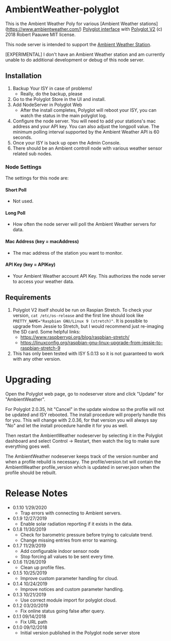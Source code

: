 
# AmbientWeather-polyglot

This is the Ambient Weather Poly for various [Ambient Weather stations] (https://www.ambientweather.com/) [Polyglot interface](http://www.universal-devices.com/developers/polyglot/docs/) with  [Polyglot V2](https://github.com/Einstein42/udi-polyglotv2)
(c) 2018 Robert Paauwe
MIT license.

This node server is intended to support the [Ambient Weather Station](http://www.ambientweather.com/). 

[EXPERIMENTAL]
I don't have an Ambient Weather station and am currently unable to do additional development or debug of this node server.

## Installation

1. Backup Your ISY in case of problems!
   * Really, do the backup, please
2. Go to the Polyglot Store in the UI and install.
3. Add NodeServer in Polyglot Web
   * After the install completes, Polyglot will reboot your ISY, you can watch the status in the main polyglot log.
4. Configure the node server. You will need to add your stations's mac address and your API key. You can also adjust the longpoll value. The minimum polling interval supported by the Ambient Weather API is 60 seconds.
5. Once your ISY is back up open the Admin Console.
6. There should be an Ambient controll node with various weather sensor related sub nodes.

### Node Settings
The settings for this node are:

#### Short Poll
   * Not used.
#### Long Poll
   * How often the node server will poll the Ambient Weather servers for data.
#### Mac Address (key = macAddress)
   * The mac address of the station you want to monitor.
#### API Key (key = APIKey)
   * Your Ambient Weather account API Key. This authorizes the node server to access your weather data.


## Requirements

1. Polyglot V2 itself should be run on Raspian Stretch.
  To check your version, ```cat /etc/os-release``` and the first line should look like
  ```PRETTY_NAME="Raspbian GNU/Linux 9 (stretch)"```. It is possible to upgrade from Jessie to
  Stretch, but I would recommend just re-imaging the SD card.  Some helpful links:
   * https://www.raspberrypi.org/blog/raspbian-stretch/
   * https://linuxconfig.org/raspbian-gnu-linux-upgrade-from-jessie-to-raspbian-stretch-9
2. This has only been tested with ISY 5.0.13 so it is not guaranteed to work with any other version.

# Upgrading

Open the Polyglot web page, go to nodeserver store and click "Update" for "AmbientWeather".

For Polyglot 2.0.35, hit "Cancel" in the update window so the profile will not be updated and ISY rebooted.  The install procedure will properly handle this for you.  This will change with 2.0.36, for that version you will always say "No" and let the install procedure handle it for you as well.

Then restart the AmbientWeather nodeserver by selecting it in the Polyglot dashboard and select Control -> Restart, then watch the log to make sure everything goes well.

The AmbientWeather nodeserver keeps track of the version number and when a profile rebuild is necessary.  The profile/version.txt will contain the AmbientWeather profile_version which is updated in server.json when the profile should be rebuilt.

# Release Notes

- 0.1.10 1/29/2020
   - Trap errors with connecting to Ambient servers.
- 0.1.9 12/27/2019
   - Enable solar radiation reporting if it exists in the data.
- 0.1.8 11/30/2019
   - Check for barometric pressure before trying to calculate trend.
   - Change missing entries from error to warning.
- 0.1.7 11/29/2019
   - Add configurable indoor sensor node
   - Stop forcing all values to be sent every time.
- 0.1.6 11/26/2019
   - Clean up profile files.
- 0.1.5 10/25/2019
   - Improve custom parameter handling for cloud.
- 0.1.4 10/24/2019
   - Improve notices and custom parameter handling.
- 0.1.3 10/21/2019
   - Use correct module import for polyglot cloud.
- 0.1.2 03/20/2019
   - Fix online status going false after query.
- 0.1.1 09/14/2018
   - Fix URL path
- 0.1.0 09/12/2018
   - Initial version published in the Polyglot node server store
